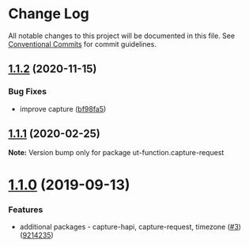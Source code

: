 # Change Log

All notable changes to this project will be documented in this file.
See [Conventional Commits](https://conventionalcommits.org) for commit guidelines.

## [1.1.2](https://github.com/softwaregroup-bg/ut-function/compare/ut-function.timing@1.2.0...ut-function.capture-request@1.1.2) (2020-11-15)


### Bug Fixes

* improve capture ([bf98fa5](https://github.com/softwaregroup-bg/ut-function/commit/bf98fa5272581d81cea0be2a96c914dce6e3f20b))





## [1.1.1](https://github.com/softwaregroup-bg/ut-function/compare/ut-function.merge@1.5.4...ut-function.capture-request@1.1.1) (2020-02-25)

**Note:** Version bump only for package ut-function.capture-request





# [1.1.0](https://github.com/softwaregroup-bg/ut-function/compare/ut-function.template@1.3.1...ut-function.capture-request@1.1.0) (2019-09-13)


### Features

* additional packages - capture-hapi, capture-request, timezone ([#3](https://github.com/softwaregroup-bg/ut-function/issues/3)) ([9214235](https://github.com/softwaregroup-bg/ut-function/commit/9214235))
